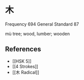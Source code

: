 # 木
Frequency 694
General Standard 87

mù
tree; wood, lumber; wooden

## References
- [[HSK 5]]
- [[4 Strokes]]
- [[木 Radical]]